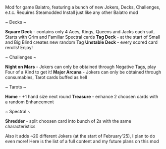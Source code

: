 Mod for game <a src="https://store.steampowered.com/app/2379780/Balatro/">Balatro</a>, featuring a bunch of new Jokers, Decks, Challenges, e.t.c.
Requires <a src="https://github.com/Steamodded/smods">Steamodded</a>
Install just like any other Balatro mod

<p font-size="12">~ Decks ~</p>
<b>Square Deck</b> - contains only 4 Aces, Kings, Queens and Jacks each suit. Starts with Grim and Familiar Spectral cards
<b>Tag Deck</b> - at the start of Small and Big Blind creates new random Tag
<b>Unstable Deck</b> - every scored card rerolls! Enjoy!

<p font-size="12">~ Challenges ~</p>
<b>Night on Mars</b> - Jokers can only be obtained through Negative Tags, play Four of a Kind to get it!
<b>Major Arcana</b> - Jokers can only be obtained through consumables, Tarot cards buffed as hell

<p font-size="12">~ Tarots ~</p>
<b>Home</b> - +1 hand size next round
<b>Treasure</b> - enhance 2 choosen cards with a random Enhancement

<p font-size="12">~ Spectral ~</p>
<b>Shredder</b> - split choosen card into bunch of 2s with the same characteristics

Also it adds ~20 different Jokers (at the start of February'25), I plan to do even more!
<a src="https://docs.google.com/spreadsheets/d/12xnrFGYsiaSSxG_EQXfrkcW6hYp--GnOUaB6Fxh4H2k/edit?gid=0#gid=0">Here is the list of a full content and my future plans on this mod</a> 
